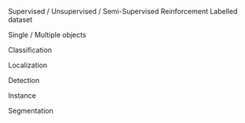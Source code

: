 Supervised / Unsupervised / Semi-Supervised
Reinforcement
Labelled dataset

Single / Multiple objects

Classification

Localization

Detection

Instance

Segmentation